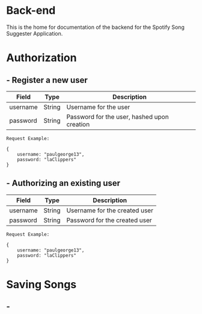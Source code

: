 # Back-end

This is the home for documentation of the backend for the Spotify Song Suggester Application.

# Authorization

## - Register a new user

| Field    | Type   | Description                                 |
| -------- | ------ | ------------------------------------------- |
| username | String | Username for the user                       |
| password | String | Password for the user, hashed upon creation |

    Request Example:

    {
        username: "paulgeorge13",
        password: "laClippers"
    }

## - Authorizing an existing user

| Field    | Type   | Description                   |
| -------- | ------ | ----------------------------- |
| username | String | Username for the created user |
| password | String | Password for the created user |

    Request Example:

    {
        username: "paulgeorge13",
        password: "laClippers"
    }

# Saving Songs

## -

